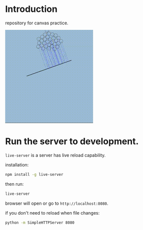 # Introduction

repository for canvas practice.

![snapshot 20221212](docs/snapshot.gif)

# Run the server to development.

`live-server` is a server has live reload capability.

installation:
```bash
npm install -g live-server
```

then run:
```bash
live-server
```

browser will open or go to `http://localhost:8080`.

if you don't need to reload when file changes:

```bash
python -m SimpleHTTPServer 8080
```
